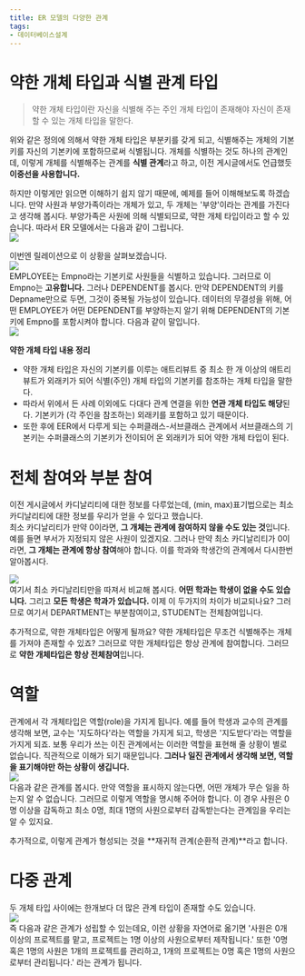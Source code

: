```yaml
---
title: ER 모델의 다양한 관계
tags:
- 데이터베이스설계
---
```


# 약한 개체 타입과 식별 관계 타입
> 약한 개체 타입이란 자신을 식별해 주는 주인 개체 타입이 존재해야 자신이 존재할 수 있는 개체 타입을 말한다.
> 

위와 같은 정의에 의해서 약한 개체 타입은 부분키를 갖게 되고, 식별해주는 개체의 기본키를 자신의 기본키에 포함하므로써 식별됩니다. 개체를 식별하는 것도 하나의 관계인데, 이렇게 개체를 식별해주는 관계를 **식별 관계**라고 하고, 이전 게시글에서도 언급했듯 **이중선을 사용합니다.**

하지만 이렇게만 읽으면 이해하기 쉽지 않기 때문에, 예제를 들어 이해해보도록 하겠습니다. 만약 사원과 부양가족이라는 개체가 있고, 두 개체는 '부양'이라는 관계를 가진다고 생각해 봅시다. 부양가족은 사원에 의해 식별되므로, 약한 개체 타입이라고 할 수 있습니다. 따라서 ER 모델에서는 다음과 같이 그립니다.   
![](https://i.ibb.co/CJ5vLyc/1.jpg)


이번엔 릴레이션으로 이 상황을 살펴보겠습니다.       
![](https://i.ibb.co/cXt0y6G/2.jpg)      
EMPLOYEE는 Empno라는 기본키로 사원들을 식별하고 있습니다. 그러므로 이 Empno는 **고유합니다.** 그러나 DEPENDENT를 봅시다. 만약 DEPENDENT의 키를 Depname만으로 두면, 그것이 중복될 가능성이 있습니다. 데이터의 무결성을 위해, 어떤 EMPLOYEE가 어떤 DEPENDENT를 부양하는지 알기 
위해 DEPENDENT의 기본키에 Empno를 포함시켜야 합니다. 다음과 같이 말입니다.    
![](https://i.ibb.co/RgyWLyR/3.jpg)

**약한 개체 타입 내용 정리**    
* 약한 개체 타입은 자신의 기본키를 이루는 애트리뷰트 중 최소 한 개 이상의 애트리뷰트가 외래키가 되어 식별(주인) 개체 타입의 기본키를 참조하는 개체 타입을 말한다.
* 따라서 위에서 든 사례 이외에도 다대다 관계 연결을 위한 **연관 개체 타입도 해당**된다. 기본키가 (각 주인을 참조하는) 외래키를 포함하고 있기 때문이다.
* 또한 후에 EER에서 다루게 되는 수퍼클래스-서브클래스 관계에서 서브클래스의 기본키는 수퍼클래스의 기본키가 전이되어 온 외래키가 되어 약한 개체 타입이 된다.

# 전체 참여와 부분 참여
이전 게시글에서 카디날리티에 대한 정보를 다루었는데, (min, max)표기법으로는 최소 카디날리티에 대한 정보를 우리가 얻을 수 있다고 했습니다.    
최소 카디날리티가 만약 0이라면, **그 개체는 관계에 참여하지 않을 수도 있는 것**입니다. 예를 들면 부서가 지정되지 않은 사원이 있겠지요. 그러나 만약 최소 카디날리티가 0이라면, **그 개체는 관계에 항상 참여**해야 합니다. 이를 학과와 학생간의 관계에서 다시한번 알아봅시다.    

![](https://i.ibb.co/3SMXzDW/4.jpg)     
여기서 최소 카디날리티만을 따져서 비교해 봅시다. **어떤 학과는 학생이  없을 수도 있습니다.** 그리고 **모든 학생은 학과가 있습니다.** 이제 이 두가지의 차이가 비교되나요? 그러므로 여기서 DEPARTMENT는 부분참여이고, STUDENT는 전체참여입니다.

추가적으로, 약한 개체타입은 어떻게 될까요? 약한 개체타입은 무조건 식별해주는 개체를 가져야 존재할 수 있죠? 그러므로 약한 개체타입은 항상 관계에 참여합니다. 그러므로 **약한 개체타입은 항상 전체참여**입니다.

# 역할
관계에서 각 개체타입은 역할(role)을 가지게 됩니다. 예를 들어 학생과 교수의 관계를 생각해 보면, 교수는 '지도하다'라는 역할을 가지게 되고, 학생은 '지도받다'라는 역할을 가지게 되죠. 보통 우리가 쓰는 이진 관계에서는 이러한 역할을 표현해 줄 상황이 별로 없습니다. 직관적으로 이해가 되기 때문입니다. **그러나 일진 관계에서 생각해 보면, 역할을 표기해야만 하는 상황이 생깁니다.**    
![](https://i.ibb.co/6Dz2yDx/5.jpg)     
다음과 같은 관계를 봅시다. 만약 역할을 표시하지 않는다면, 어떤 개체가 무슨 일을 하는지 알 수 없습니다. 그러므로 이렇게 역할을 명시해 주어야 합니다. 이 경우 사원은 0명 이상을 감독하고 최소 0명, 최대 1명의 사원으로부터 감독받는다는 관계임을 우리는 알 수 있지요.

추가적으로, 이렇게 관계가 형성되는 것을 **재귀적 관계(순환적 관계)**라고 합니다. 

# 다중 관계
두 개체 타입 사이에는 한개보다 더 많은 관계 타입이 존재할 수도 있습니다.    
![](https://i.ibb.co/vXqLhfH/6.jpg)    
즉 다음과 같은 관계가 성립할 수 있는데요, 이런 상황을 자연어로 옮기면 '사원은 0개 이상의 프로젝트를 맡고, 프로젝트는 1명 이상의 사원으로부터 제작됩니다.' 또한 '0명 혹은 1명의 사원은 1개의 프로젝트를 관리하고, 1개의 프로젝트는 0명 혹은 1명의 사원으로부터 관리됩니다.' 라는 관계가 됩니다.
